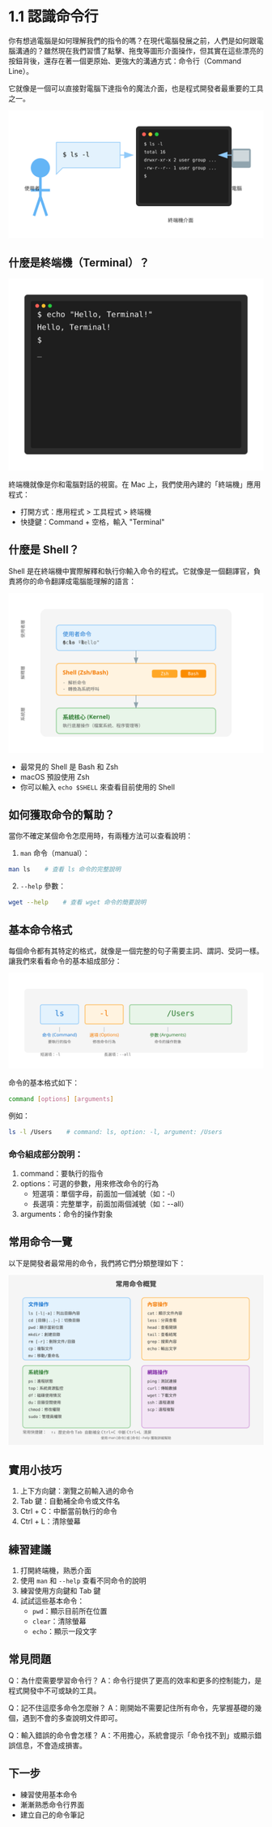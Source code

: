 # 1.1 認識命令行

你有想過電腦是如何理解我們的指令的嗎？在現代電腦發展之前，人們是如何跟電腦溝通的？雖然現在我們習慣了點擊、拖曳等圖形介面操作，但其實在這些漂亮的按鈕背後，還存在著一個更原始、更強大的溝通方式：命令行（Command Line）。

它就像是一個可以直接對電腦下達指令的魔法介面，也是程式開發者最重要的工具之一。

![終端機是人與電腦溝通的橋樑](images/terminal-concept.svg)


## 什麼是終端機（Terminal）？

![終端機介面](images/terminal.svg)

終端機就像是你和電腦對話的視窗。在 Mac 上，我們使用內建的「終端機」應用程式：

- 打開方式：應用程式 > 工具程式 > 終端機
- 快捷鍵：Command + 空格，輸入 "Terminal"


## 什麼是 Shell？

Shell 是在終端機中實際解釋和執行你輸入命令的程式。它就像是一個翻譯官，負責將你的命令翻譯成電腦能理解的語言：

![Shell 是命令的解釋器](images/shell-concept.svg)

- 最常見的 Shell 是 Bash 和 Zsh
- macOS 預設使用 Zsh
- 你可以輸入 `echo $SHELL` 來查看目前使用的 Shell

## 如何獲取命令的幫助？

當你不確定某個命令怎麼用時，有兩種方法可以查看說明：

1. `man` 命令（manual）：
```bash
man ls    # 查看 ls 命令的完整說明
```

2. `--help` 參數：
```bash
wget --help    # 查看 wget 命令的簡要說明
```

## 基本命令格式

每個命令都有其特定的格式，就像是一個完整的句子需要主詞、謂詞、受詞一樣。讓我們來看看命令的基本組成部分：

![命令格式概念圖](images/command-concept.svg)

命令的基本格式如下：

```bash
command [options] [arguments]
```

例如：
```bash
ls -l /Users    # command: ls, option: -l, argument: /Users
```

### 命令組成部分說明：

1. command：要執行的指令
2. options：可選的參數，用來修改命令的行為
   - 短選項：單個字母，前面加一個減號（如：-l）
   - 長選項：完整單字，前面加兩個減號（如：--all）
3. arguments：命令的操作對象

## 常用命令一覽

以下是開發者最常用的命令，我們將它們分類整理如下：

![常用命令概覽](images/command-overview.svg)



## 實用小技巧

1. 上下方向鍵：瀏覽之前輸入過的命令
2. Tab 鍵：自動補全命令或文件名
3. Ctrl + C：中斷當前執行的命令
4. Ctrl + L：清除螢幕

## 練習建議

1. 打開終端機，熟悉介面
2. 使用 `man` 和 `--help` 查看不同命令的說明
3. 練習使用方向鍵和 Tab 鍵
4. 試試這些基本命令：
   - `pwd`：顯示目前所在位置
   - `clear`：清除螢幕
   - `echo`：顯示一段文字

## 常見問題

Q：為什麼需要學習命令行？
A：命令行提供了更高的效率和更多的控制能力，是程式開發中不可或缺的工具。

Q：記不住這麼多命令怎麼辦？
A：剛開始不需要記住所有命令，先掌握基礎的幾個，遇到不會的多查說明文件即可。

Q：輸入錯誤的命令會怎樣？
A：不用擔心，系統會提示「命令找不到」或顯示錯誤信息，不會造成損害。

## 下一步

- 練習使用基本命令
- 漸漸熟悉命令行界面
- 建立自己的命令筆記 